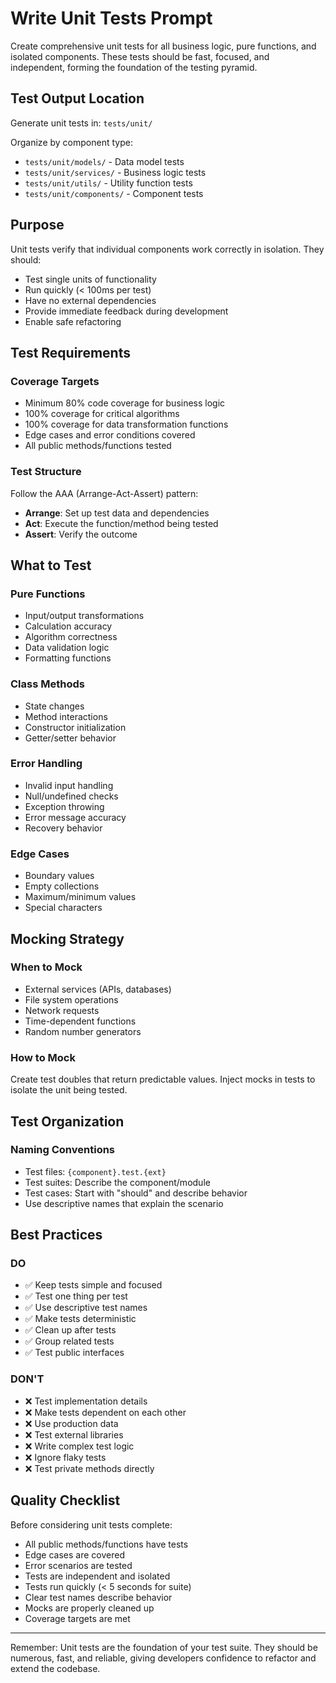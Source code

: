 # Write Unit Tests Prompt

Create comprehensive unit tests for all business logic, pure functions, and isolated components. These tests should be fast, focused, and independent, forming the foundation of the testing pyramid.

## Test Output Location

Generate unit tests in: `tests/unit/`

Organize by component type:
- `tests/unit/models/` - Data model tests
- `tests/unit/services/` - Business logic tests
- `tests/unit/utils/` - Utility function tests
- `tests/unit/components/` - Component tests

## Purpose

Unit tests verify that individual components work correctly in isolation. They should:
- Test single units of functionality
- Run quickly (< 100ms per test)
- Have no external dependencies
- Provide immediate feedback during development
- Enable safe refactoring

## Test Requirements

### Coverage Targets
- Minimum 80% code coverage for business logic
- 100% coverage for critical algorithms
- 100% coverage for data transformation functions
- Edge cases and error conditions covered
- All public methods/functions tested

### Test Structure

Follow the AAA (Arrange-Act-Assert) pattern:
- **Arrange**: Set up test data and dependencies
- **Act**: Execute the function/method being tested
- **Assert**: Verify the outcome

## What to Test

### Pure Functions
- Input/output transformations
- Calculation accuracy
- Algorithm correctness
- Data validation logic
- Formatting functions

### Class Methods
- State changes
- Method interactions
- Constructor initialization
- Getter/setter behavior

### Error Handling
- Invalid input handling
- Null/undefined checks
- Exception throwing
- Error message accuracy
- Recovery behavior

### Edge Cases
- Boundary values
- Empty collections
- Maximum/minimum values
- Special characters

## Mocking Strategy

### When to Mock
- External services (APIs, databases)
- File system operations
- Network requests
- Time-dependent functions
- Random number generators

### How to Mock
Create test doubles that return predictable values. Inject mocks in tests to isolate the unit being tested.

## Test Organization

### Naming Conventions
- Test files: `{component}.test.{ext}`
- Test suites: Describe the component/module
- Test cases: Start with "should" and describe behavior
- Use descriptive names that explain the scenario

## Best Practices

### DO
- ✅ Keep tests simple and focused
- ✅ Test one thing per test
- ✅ Use descriptive test names
- ✅ Make tests deterministic
- ✅ Clean up after tests
- ✅ Group related tests
- ✅ Test public interfaces

### DON'T
- ❌ Test implementation details
- ❌ Make tests dependent on each other
- ❌ Use production data
- ❌ Test external libraries
- ❌ Write complex test logic
- ❌ Ignore flaky tests
- ❌ Test private methods directly

## Quality Checklist

Before considering unit tests complete:
- All public methods/functions have tests
- Edge cases are covered
- Error scenarios are tested
- Tests are independent and isolated
- Tests run quickly (< 5 seconds for suite)
- Clear test names describe behavior
- Mocks are properly cleaned up
- Coverage targets are met

---

Remember: Unit tests are the foundation of your test suite. They should be numerous, fast, and reliable, giving developers confidence to refactor and extend the codebase.